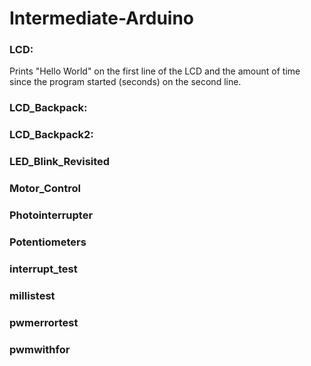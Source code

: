 # Intermediate-Arduino

### LCD: 
Prints "Hello World" on the first line of the LCD and the amount of time since the program started (seconds) on the second line.

### LCD_Backpack:

### LCD_Backpack2:

### LED_Blink_Revisited

### Motor_Control

### Photointerrupter

### Potentiometers

### interrupt_test

### millistest

### pwmerrortest

### pwmwithfor